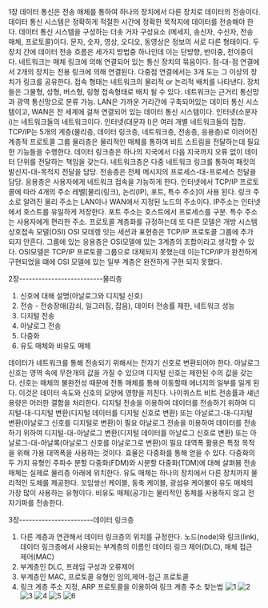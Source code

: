 
1장
데이터 통신은 전송 매체를 통하여 하나의 장치에서 다른 장치로 데이터의 전송이다. 
데이터 통신 시스템은 정확하게 적절한 시간에 정확한 목적지에 데이터를 전송해야 한다. 
데이터 통신 시스템을 구성하는 더솟 거자 구성요소 (메세지, 송신자, 수신자, 전송 매체, 프로토콜)이다. 
문자, 숫자, 영상, 오디오, 동영상은 정보의 서로 다른 형태이다. 
두 장치 간에 데이터 전송 흐름은 세가지 방법중 하나인데 이는 단방향, 반이중, 전이중이다.
네트워크는 매체 링크에 의해 연결되어 있는 통신 장치의 묶음이다. 
점-대-점 연결에서 2개의 장치는 전용 링크에 의해 연결된다. 
다중점 연결에서는 3개 도는 그 이상의 장치가 링크를 공유한다. 
접속 형태는 네트워크의 물리적 or 논리적 배치를 나타낸다. 
장치들은 그물형, 성형, 버스형, 링형 접속형태로 배치 될 수 있다.
네트워크는 근거리 통신망과 광역 통신망으로 분류 가능. 
LAN은 가까운 거리간에 구축되어있는 데이터 통신 시스템이고, WAN은 전 세계에 걸쳐 연결되어 있는 데이터 통신 시스템이다. 
인터넷(소문자 i)는 네트워크들의 네트워크이다. 인터넷(대문자 I)은 여러 개별 네트워크들의 집합.
TCP/IP는 5개의 계층(물리층, 데이터 링크층, 네트워크층, 전송층, 응용층)로 이러어진 계층적 프로토콜 그룹 물리층은 물리적인 매체를 통하여 비트 스트림을 전달하는데 필요한 기능들을 수행한다. 
데이터 링크층은 하나의 지국에서 다음 지국까지 오류 없이 데이터 단위를 전달하는 책임을 갖는다. 
네트워크층은 다중 네트워크 링크를 통하여 패킷의 발신지-대-목적지 전달을 담당. 
전송층은 전체 메시지의 프로세스-대-프로세스 전달을 담당. 응용층은 사용자에게 네트워크 접속을 가능하게 한다. 
인터넷에서 TCP/IP 프로토콜에 따라 4개의 주소 레벨[물리(링크), 논리(IP), 포트, 특수 주소]이 사용 된다. 
링크 주소로 알려진 물리 주소는 LAN이나 WAN에서 지정된 노드의 주소이다. 
IP주소는 인터넷에서 호스트를 유일하게 저장한다. 
포트 주소는 호스트에서 프로세스를 구분. 특수 주소는 사용자에게 편리한 주소.
프로토콜 계층화를 규정하는데 또 다른 모델은 개방 시스템 상호접속 모댈(OSI) OSI 모데렝 잇는 세션과 표현층은 TCP/IP 프로토콜 그룹에 추가 되지 안흔다. 
그룹에 있는 응용층은 OSI모델에 있는 3계층의 조합이라고 생각할 수 있다. 
OSI모델은 TCP/IP 프로토콜 그룹으로 대체되지 못했는데 이는TCP/IP가 완전하게 구현되었을 떄에 OSI 모델에 있는 일부 계층은 완전하게 구현 되지 못했다.

2장--------------------------물리층
1. 신호에 대해 설명(아날로그와 디지털 신호)
2. 전송 - 전송장애(감쇠, 일그러짐, 잡음), 데이터 전송률 제한, 네트워크 성능
3. 디지털 전송
4. 아날로그 전송
5. 다중화
6. 유도 매체와 비유도 매체

데이터가 네트워크를 통해 전송되기 위해서는 전자기 신호로 변환되어야 한다. 
아날로그 신호는 영역 속에 무한개의 값을 가질 수 있으며 디지털 신호는 제한된 수의 값을 갖는다. 
신호는 매체의 불완전성 때문에 전통 매체를 통해 이동할때 에너지의 일부를 일게 된다.
이것은 데이터 속도와 신호의 모양에 영향을 끼친다. 
나이퀴스트 비트 전송률과 섀넌 용량은 어러한 결함을 처리한다.
디지털 전송을 이용하여 데이터를 전송하기 위하여 디지털-대-디지털 변환(디지털 데이터를 디지털 신호로 변환) 또는 아날로그-대-디지털 변환(아날로그 신호를 디지털로 변환)이 필요
아날로그 전송을 이용하여 데이터를 전송하기 위하여 디지털-대-아날로그 변환(디지털 데이터를 아날로그 신호로 변환) 또는 아날로그-대-아날록(아날로그 신호를 아날로그로 변환)이 필요
대역폭 활용은 특정 목적을 위해 가용 대역폭을 사용하는 것이다. 효율은 다중화를 통해 얻을 수 있다. 
다중화의 두 가지 유형인 주파수 분할 다중화(FDM)와 시분할 다중화(TDM)에 대해 살펴봄
전송 매체는 실제로 물리층 아래에 위치한다. 
유도 매체는 하나의 장치에서 다른 장치까지 물리적인 도체를 제공한다. 
꼬임쌍선 케이블, 동축 케이블, 광섬유 케이불이 유도 매체의 가장 많이 사용하는 유형이다. 비유도 매체(공기)는 물리적인 동체를 사용하지 않고 전자기파를 전송한다.

3장-----------------------데이터 링크층
1. 다른 계층과 연관해서 데이터 링크층의 위치를 규정한다. 노드(node)와 링크(link), 데이터 링크층에서 사용되는 부계층의 이름인 데이터 링크 제어(DLC), 매체 접근 제어(MAC)
2. 부계층인 DLC, 프레임 구성과 오류제어
3. 부계층인 MAC, 프로토콜 유형인 임의,제어-접근 프로토콜
4. 링크 계층 주소 지정, ARP 프로토콜을 이용하여 링크 계층 주소 찾는법
![1](https://github.com/user-attachments/assets/54f399c6-c99b-4d02-a628-870603c89434)
![2](https://github.com/user-attachments/assets/22a61da5-37ee-4aa6-8089-ad8b94478530)
![3](https://github.com/user-attachments/assets/bf7706cc-77f2-48f0-8641-691e10228a38)
![4](https://github.com/user-attachments/assets/801012b6-00c4-4b71-8ea5-9548d3edbb11)
![5](https://github.com/user-attachments/assets/cab3428e-c0e1-4ad5-9a07-fca71a2c5234)
![6](https://github.com/user-attachments/assets/1c082f0f-4315-42c7-957c-b384e6b789ca)
